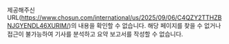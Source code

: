 제공해주신 URL(https://www.chosun.com/international/us/2025/09/06/C4QZY2TTHZBNJGYENDL46XURIM/)의 내용을 확인할 수 없습니다. 해당 페이지를 찾을 수 없거나 접근이 불가능하여 기사를 분석하고 요약 보고서를 작성할 수 없습니다.